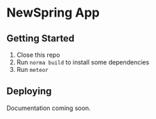 # NewSpring App

## Getting Started

1. Close this repo
2. Run `norma build` to install some dependencies
3. Run `meteor`

## Deploying

Documentation coming soon.
